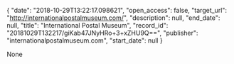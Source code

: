 {
  "date": "2018-10-29T13:22:17.098621", 
  "open_access": false, 
  "target_url": "http://internationalpostalmuseum.com/", 
  "description": null, 
  "end_date": null, 
  "title": "International Postal Museum", 
  "record_id": "20181029T132217/giKab47JNyHRo+3+xZHU9Q==", 
  "publisher": "internationalpostalmuseum.com", 
  "start_date": null
}

None